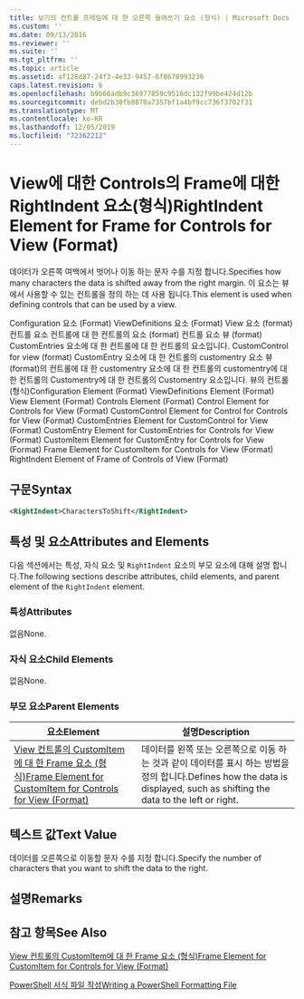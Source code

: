 ```yaml
---
title: 보기의 컨트롤 프레임에 대 한 오른쪽 들여쓰기 요소 (형식) | Microsoft Docs
ms.custom: ''
ms.date: 09/13/2016
ms.reviewer: ''
ms.suite: ''
ms.tgt_pltfrm: ''
ms.topic: article
ms.assetid: af128d87-24f3-4e33-9457-6f8678993236
caps.latest.revision: 6
ms.openlocfilehash: b9b66adb9c36977859c9516dc132f99be424d12b
ms.sourcegitcommit: debd2b38fb8070a7357bf1a4bf9cc736f3702f31
ms.translationtype: MT
ms.contentlocale: ko-KR
ms.lasthandoff: 12/05/2019
ms.locfileid: "72362212"
---
```

# <a name="rightindent-element-for-frame-for-controls-for-view-format"></a><span data-ttu-id="6e801-102">View에 대한 Controls의 Frame에 대한 RightIndent 요소(형식)</span><span class="sxs-lookup"><span data-stu-id="6e801-102">RightIndent Element for Frame for Controls for View (Format)</span></span>

<span data-ttu-id="6e801-103">데이터가 오른쪽 여백에서 벗어나 이동 하는 문자 수를 지정 합니다.</span><span class="sxs-lookup"><span data-stu-id="6e801-103">Specifies how many characters the data is shifted away from the right margin.</span></span> <span data-ttu-id="6e801-104">이 요소는 뷰에서 사용할 수 있는 컨트롤을 정의 하는 데 사용 됩니다.</span><span class="sxs-lookup"><span data-stu-id="6e801-104">This element is used when defining controls that can be used by a view.</span></span>

<span data-ttu-id="6e801-105">Configuration 요소 (Format) ViewDefinitions 요소 (Format) View 요소 (format) 컨트롤 요소 컨트롤에 대 한 컨트롤의 요소 (format) 컨트롤 요소 뷰 (format) CustomEntries 요소에 대 한 컨트롤에 대 한 컨트롤의 요소입니다. CustomControl for view (format) CustomEntry 요소에 대 한 컨트롤의 customentry 요소 뷰 (format)의 컨트롤에 대 한 customentry 요소에 대 한 컨트롤의 customentry에 대 한 컨트롤의 Customentry에 대 한 컨트롤의 Customentry 요소입니다. 뷰의 컨트롤 (형식)</span><span class="sxs-lookup"><span data-stu-id="6e801-105">Configuration Element (Format) ViewDefinitions Element (Format) View Element (Format) Controls Element (Format) Control Element for Controls for View (Format) CustomControl Element for Control for Controls for View (Format) CustomEntries Element for CustomControl for View (Format) CustomEntry Element for CustomEntries for Controls for View (Format) CustomItem Element for CustomEntry for Controls for View (Format) Frame Element for CustomItem for Controls for View (Format) RightIndent Element of Frame of Controls of View (Format)</span></span>

## <a name="syntax"></a><span data-ttu-id="6e801-106">구문</span><span class="sxs-lookup"><span data-stu-id="6e801-106">Syntax</span></span>

```xml
<RightIndent>CharactersToShift</RightIndent>
```

## <a name="attributes-and-elements"></a><span data-ttu-id="6e801-107">특성 및 요소</span><span class="sxs-lookup"><span data-stu-id="6e801-107">Attributes and Elements</span></span>

<span data-ttu-id="6e801-108">다음 섹션에서는 특성, 자식 요소 및 `RightIndent` 요소의 부모 요소에 대해 설명 합니다.</span><span class="sxs-lookup"><span data-stu-id="6e801-108">The following sections describe attributes, child elements, and parent element of the `RightIndent` element.</span></span>

### <a name="attributes"></a><span data-ttu-id="6e801-109">특성</span><span class="sxs-lookup"><span data-stu-id="6e801-109">Attributes</span></span>

<span data-ttu-id="6e801-110">없음</span><span class="sxs-lookup"><span data-stu-id="6e801-110">None.</span></span>

### <a name="child-elements"></a><span data-ttu-id="6e801-111">자식 요소</span><span class="sxs-lookup"><span data-stu-id="6e801-111">Child Elements</span></span>

<span data-ttu-id="6e801-112">없음</span><span class="sxs-lookup"><span data-stu-id="6e801-112">None.</span></span>

### <a name="parent-elements"></a><span data-ttu-id="6e801-113">부모 요소</span><span class="sxs-lookup"><span data-stu-id="6e801-113">Parent Elements</span></span>

|<span data-ttu-id="6e801-114">요소</span><span class="sxs-lookup"><span data-stu-id="6e801-114">Element</span></span>|<span data-ttu-id="6e801-115">설명</span><span class="sxs-lookup"><span data-stu-id="6e801-115">Description</span></span>|
|-------------|-----------------|
|[<span data-ttu-id="6e801-116">View 컨트롤의 CustomItem에 대 한 Frame 요소 (형식)</span><span class="sxs-lookup"><span data-stu-id="6e801-116">Frame Element for CustomItem for Controls for View (Format)</span></span>](./frame-element-for-customitem-for-controls-for-view-format.md)|<span data-ttu-id="6e801-117">데이터를 왼쪽 또는 오른쪽으로 이동 하는 것과 같이 데이터를 표시 하는 방법을 정의 합니다.</span><span class="sxs-lookup"><span data-stu-id="6e801-117">Defines how the data is displayed, such as shifting the data to the left or right.</span></span>|

## <a name="text-value"></a><span data-ttu-id="6e801-118">텍스트 값</span><span class="sxs-lookup"><span data-stu-id="6e801-118">Text Value</span></span>

<span data-ttu-id="6e801-119">데이터를 오른쪽으로 이동할 문자 수를 지정 합니다.</span><span class="sxs-lookup"><span data-stu-id="6e801-119">Specify the number of characters that you want to shift the data to the right.</span></span>

## <a name="remarks"></a><span data-ttu-id="6e801-120">설명</span><span class="sxs-lookup"><span data-stu-id="6e801-120">Remarks</span></span>

## <a name="see-also"></a><span data-ttu-id="6e801-121">참고 항목</span><span class="sxs-lookup"><span data-stu-id="6e801-121">See Also</span></span>

[<span data-ttu-id="6e801-122">View 컨트롤의 CustomItem에 대 한 Frame 요소 (형식)</span><span class="sxs-lookup"><span data-stu-id="6e801-122">Frame Element for CustomItem for Controls for View (Format)</span></span>](./frame-element-for-customitem-for-controls-for-view-format.md)

[<span data-ttu-id="6e801-123">PowerShell 서식 파일 작성</span><span class="sxs-lookup"><span data-stu-id="6e801-123">Writing a PowerShell Formatting File</span></span>](./writing-a-powershell-formatting-file.md)
